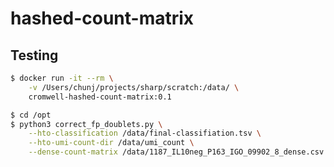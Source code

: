 # hashed-count-matrix

## Testing

```bash
$ docker run -it --rm \
    -v /Users/chunj/projects/sharp/scratch:/data/ \
    cromwell-hashed-count-matrix:0.1
```

```bash
$ cd /opt
$ python3 correct_fp_doublets.py \
    --hto-classification /data/final-classifiation.tsv \
    --hto-umi-count-dir /data/umi_count \
    --dense-count-matrix /data/1187_IL10neg_P163_IGO_09902_8_dense.csv
```
